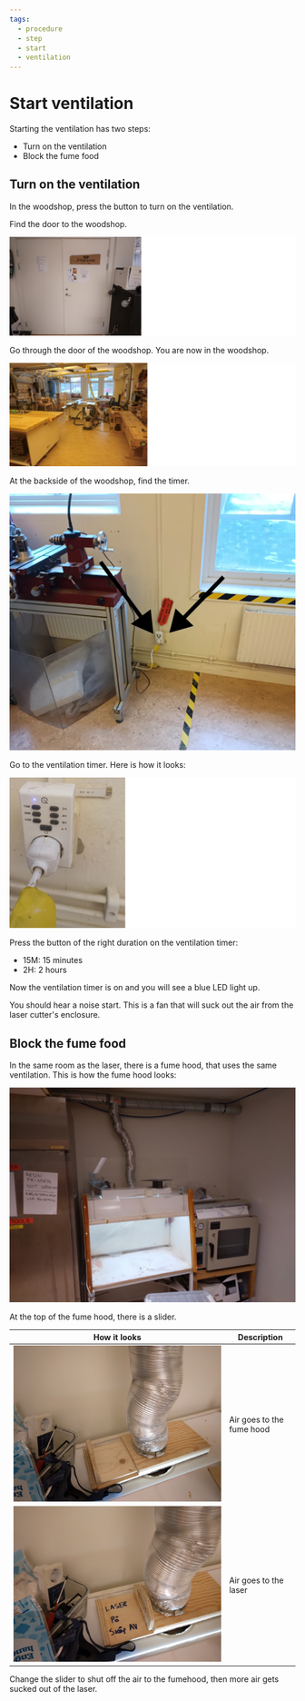 ```yaml
---
tags:
  - procedure
  - step
  - start
  - ventilation
---
```


# Start ventilation

Starting the ventilation has two steps:

- Turn on the ventilation
- Block the fume food

## Turn on the ventilation

In the woodshop, press the button to turn on the ventilation.

Find the door to the woodshop.

![Door to the woodshop](door_to_woodshop_50.png)

Go through the door of the woodshop. You are now in the woodshop.

![Woodshop](woodshop_50.png)

At the backside of the woodshop, find the timer.

![The backside of the woodshop](backside_woodshop_new.jpg)

Go to the ventilation timer. Here is how it looks:

![The ventilation timer](ventilation_timer_right_side_up_50.png)

Press the button of the right duration on the ventilation timer:

- 15M: 15 minutes
- 2H: 2 hours



Now the ventilation timer is on and you will see a blue LED
light up.



You should hear a noise start.
This is a fan that will suck out the air from the laser cutter's
enclosure.

## Block the fume food

In the same room as the laser,
there is a fume hood, that
uses the same ventilation.
This is how the fume hood looks:

![The fume hood](fume_hood_ventilation.jpg)

At the top of the fume hood, there is a slider.

How it looks                                                   |Description
---------------------------------------------------------------|----------------------------------------------------------------
![Air goes to the fume hood](air_to_fume_hood_to_fume_hood.jpg)|Air goes to the fume hood
![Air goes to the laser](air_to_fume_hood_to_laser.jpg)        |Air goes to the laser

Change the slider to shut off the air to the fumehood, then more air gets sucked out of the laser.
